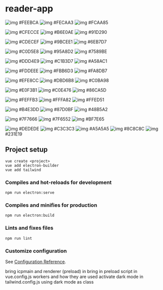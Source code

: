 # reader-app

![img](https://via.placeholder.com/15/FEEBCA?text=%20) #FEEBCA
![img](https://via.placeholder.com/15/FECAA3?text=%20) #FECAA3
![img](https://via.placeholder.com/15/FCAA85?text=%20) #FCAA85

![img](https://via.placeholder.com/15/CFECCE?text=%20) #CFECCE
![img](https://via.placeholder.com/15/B6E0AE?text=%20) #B6E0AE
![img](https://via.placeholder.com/15/91D290?text=%20) #91D290

![img](https://via.placeholder.com/15/CDECEF?text=%20) #CDECEF
![img](https://via.placeholder.com/15/9BCEE1?text=%20) #9BCEE1
![img](https://via.placeholder.com/15/6EB7D7?text=%20) #6EB7D7

![img](https://via.placeholder.com/15/C0D5E8?text=%20) #C0D5E8
![img](https://via.placeholder.com/15/95A8D2?text=%20) #95A8D2
![img](https://via.placeholder.com/15/7589BE?text=%20) #7589BE

![img](https://via.placeholder.com/15/DDD4E9?text=%20) #DDD4E9
![img](https://via.placeholder.com/15/C1B3D7?text=%20) #C1B3D7
![img](https://via.placeholder.com/15/A58AC1?text=%20) #A58AC1

![img](https://via.placeholder.com/15/FDDEEE?text=%20) #FDDEEE
![img](https://via.placeholder.com/15/FBB6D3?text=%20) #FBB6D3
![img](https://via.placeholder.com/15/FA8DB7?text=%20) #FA8DB7

![img](https://via.placeholder.com/15/EFE8CC?text=%20) #EFE8CC
![img](https://via.placeholder.com/15/DBD6B8?text=%20) #DBD6B8
![img](https://via.placeholder.com/15/C0BA98?text=%20) #C0BA98

![img](https://via.placeholder.com/15/E0F3B1?text=%20) #E0F3B1
![img](https://via.placeholder.com/15/C0E476?text=%20) #C0E476
![img](https://via.placeholder.com/15/86CA5D?text=%20) #86CA5D

![img](https://via.placeholder.com/15/FEFFB3?text=%20) #FEFFB3
![img](https://via.placeholder.com/15/FFFA82?text=%20) #FFFA82
![img](https://via.placeholder.com/15/FFED51?text=%20) #FFED51

![img](https://via.placeholder.com/15/B4E3DD?text=%20) #B4E3DD
![img](https://via.placeholder.com/15/87D0BF?text=%20) #87D0BF
![img](https://via.placeholder.com/15/48B5A2?text=%20) #48B5A2

![img](https://via.placeholder.com/15/7F7666?text=%20) #7F7666
![img](https://via.placeholder.com/15/7F6552?text=%20) #7F6552
![img](https://via.placeholder.com/15/BF7E65?text=%20) #BF7E65

![img](https://via.placeholder.com/15/DEDEDE?text=%20) #DEDEDE
![img](https://via.placeholder.com/15/C3C3C3?text=%20) #C3C3C3
![img](https://via.placeholder.com/15/A5A5A5?text=%20) #A5A5A5
![img](https://via.placeholder.com/15/8C8C8C?text=%20) #8C8C8C
![img](https://via.placeholder.com/15/231E19?text=%20) #231E19



## Project setup
```
vue create <project>
vue add electron-builder
vue add tailwind
```

### Compiles and hot-reloads for development
```
npm run electron:serve
```

### Compiles and minifies for production
```
npm run electron:build
```

### Lints and fixes files
```
npm run lint
```

### Customize configuration
See [Configuration Reference](https://cli.vuejs.org/config/).

bring icpmain and renderer (preload) in
bring in preload script in vue.config.js
workers and how they are used
activate dark mode in tailwind.config.js using dark mode as class